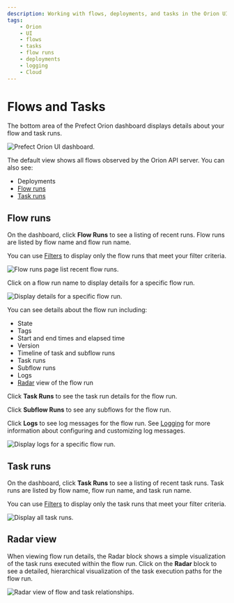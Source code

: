 ```yaml
---
description: Working with flows, deployments, and tasks in the Orion UI.
tags:
    - Orion
    - UI
    - flows
    - tasks
    - flow runs
    - deployments
    - logging
    - Cloud
---
```


# Flows and Tasks

The bottom area of the Prefect Orion dashboard displays details about your flow and task runs.

![Prefect Orion UI dashboard.](/img/ui/orion-dash-details.png)

The default view shows all flows observed by the Orion API server. You can also see:

- Deployments
- [Flow runs](#flow-runs)
- [Task runs](#task-runs)

## Flow runs

On the dashboard, click **Flow Runs** to see a listing of recent runs. Flow runs are listed by flow name and flow run name.

You can use [Filters](/ui/filters/) to display only the flow runs that meet your filter criteria.

![Flow runs page list recent flow runs.](/img/ui/orion-flow-runs.png)

Click on a flow run name to display details for a specific flow run. 

![Display details for a specific flow run.](/img/ui/orion-flow-run-details.png)

You can see details about the flow run including:

- State
- Tags
- Start and end times and elapsed time
- Version
- Timeline of task and subflow runs
- Task runs
- Subflow runs
- Logs
- [Radar](#radar-view) view of the flow run

Click **Task Runs** to see the task run details for the flow run.

Click **Subflow Runs** to see any subflows for the flow run.

Click **Logs** to see log messages for the flow run. See [Logging](/concepts/logs/) for more information about configuring and customizing log messages.

![Display logs for a specific flow run.](/img/ui/orion-flow-run-logs.png)

## Task runs

On the dashboard, click **Task Runs** to see a listing of recent task runs. Task runs are listed by flow name, flow run name, and task run name.

You can use [Filters](/ui/filters/) to display only the task runs that meet your filter criteria.

![Display all task runs.](/img/ui/orion-task-runs.png)

## Radar view

When viewing flow run details, the Radar block shows a simple visualization of the task runs executed within the flow run. Click on the **Radar** block to see a detailed, hierarchical visualization of the task execution paths for the flow run.

![Radar view of flow and task relationships.](/img/ui/orion-flow-radar.png)